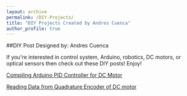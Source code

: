 ```yaml
---
layout: archive
permalink: /DIY-Projects/
title: "DIY Projects Created by Andres Cuenca"
author_profile: true
---
```

##DIY Post Designed by: Andres Cuenca

If you're interested in control system, Arduino,
robotics, DC motors, or optical sensors then check out these DIY posts!
Enjoy!

[Compiling Arduino PID Controller for DC Motor](https://cuenca-andres.github.io/Cuenca-Portfolio.github.io/DC-motorPID/)

[Reading Data from Quadrature Encoder of DC motor](https://cuenca-andres.github.io/Cuenca-Portfolio.github.io/DC_motor_quad/)
